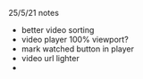 25/5/21 notes
- better video sorting
- video player 100% viewport?
- mark watched button in player
- video url lighter
- 